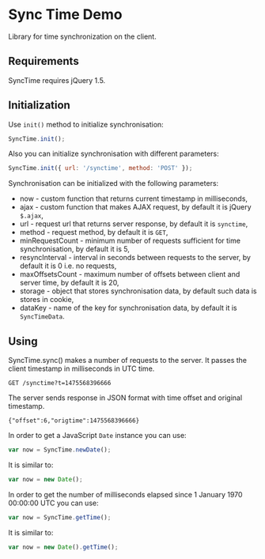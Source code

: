 Sync Time Demo
==============

Library for time synchronization on the client.

## Requirements

SyncTime requires jQuery 1.5.

## Initialization

Use `init()` method to initialize synchronisation:

```javascript
SyncTime.init();
```

Also you can initialize synchronisation with different parameters: 

```javascript
SyncTime.init({ url: '/synctime', method: 'POST' });
```

Synchronisation can be initialized with the following parameters:

* now - custom function that returns current timestamp in milliseconds,
* ajax - custom function that makes AJAX request, by default it is jQuery `$.ajax`,
* url - request url that returns server response, by default it is `synctime`,
* method - request method, by default it is `GET`,
* minRequestCount - minimum number of requests sufficient for time synchronisation, by default it is 5,
* resyncInterval - interval in seconds between requests to the server, by default it is 0 i.e. no requests,
* maxOffsetsCount - maximum number of offsets between client and server time, by default it is 20,
* storage - object that stores synchronisation data, by default such data is stores in cookie,
* dataKey - name of the key for synchronisation data, by default it is `SyncTimeData`.

## Using

SyncTime.sync() makes a number of requests to the server. It passes the client timestamp in milliseconds in UTC time.

``` GET /synctime?t=1475568396666 ```

The server sends response in JSON format with time offset and original timestamp.

``` {"offset":6,"origtime":1475568396666} ```

In order to get a JavaScript `Date` instance you can use:

```javascript
var now = SyncTime.newDate();
```
 
 It is similar to:
 
```javascript
var now = new Date();
```
 
 In order to get the number of milliseconds elapsed since 1 January 1970 00:00:00 UTC you can use:

```javascript
var now = SyncTime.getTime();
```

It is similar to:

```javascript
var now = new Date().getTime();
```
